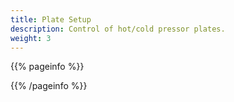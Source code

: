 ```yaml
---
title: Plate Setup
description: Control of hot/cold pressor plates.
weight: 3
---
```


{{% pageinfo %}}


{{% /pageinfo %}}
